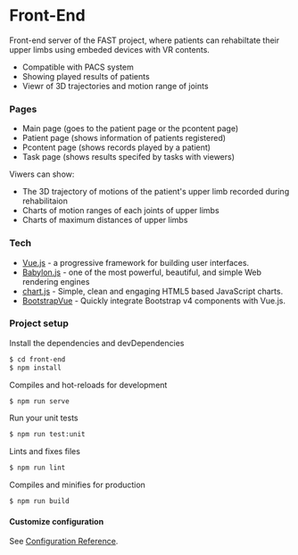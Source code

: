 # Front-End

Front-end server of the FAST project, where patients can rehabiltate their upper limbs using embeded devices with VR contents. 

  - Compatible with PACS system
  - Showing played results of patients
  - Viewr of 3D trajectories and motion range of joints

### Pages

  - Main page (goes to the patient page or the pcontent page)
  - Patient page (shows information of patients registered)
  - Pcontent page (shows records played by a patient)
  - Task page (shows results specifed by tasks with viewers)

Viwers can show:
  - The 3D trajectory of motions of the patient's upper limb recorded during rehabilitaion
  - Charts of motion ranges of each joints of upper limbs
  - Charts of maximum distances of upper limbs


### Tech
   
* [Vue.js](https://vuejs.org) -  a progressive framework for building user interfaces.
* [Babylon.js](https://babylonjs.com) - one of the most powerful, beautiful, and simple Web rendering engines
* [chart.js](https://www.chartjs.org/) - Simple, clean and engaging HTML5 based JavaScript charts. 
* [BootstrapVue](https://bootstrap-vue.org) - Quickly integrate Bootstrap v4 components with Vue.js.


### Project setup
Install the dependencies and devDependencies  
```sh
$ cd front-end
$ npm install
```
Compiles and hot-reloads for development
```sh
$ npm run serve
```
Run your unit tests
```sh
$ npm run test:unit
```
Lints and fixes files
```sh
$ npm run lint
```
Compiles and minifies for production
```sh
$ npm run build
```
#### Customize configuration
See [Configuration Reference](https://cli.vuejs.org/config/).
